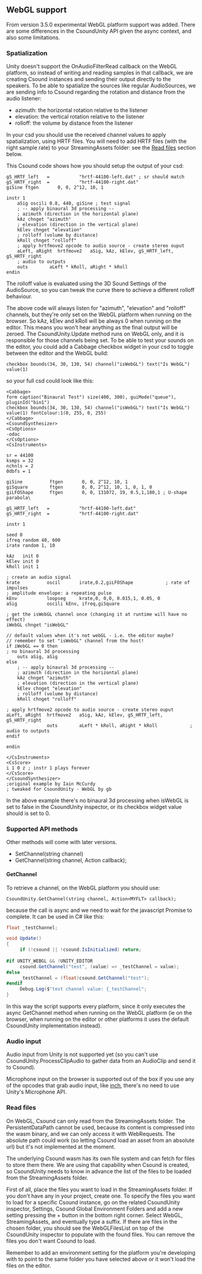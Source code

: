 ## WebGL support ##

From version 3.5.0 experimental WebGL platform support was added.
There are some differences in the CsoundUnity API given the async context, and also some limitations.


### Spatialization

Unity doesn't support the OnAudioFilterRead callback on the WebGL platform, so instead of writing and reading samples in that callback, we are creating Csound instances and sending their output directly to the speakers. 
To be able to spatialize the sources like regular AudioSources, we are sending info to Csound regarding the rotation and distance from the audio listener:

- azimuth: the horizontal rotation relative to the listener
- elevation: the vertical rotation relative to the listener
- rolloff: the volume by distance from the listener

In your csd you should use the received channel values to apply spatialization, using HRTF files.
You will need to add HRTF files (with the right sample rate) to your StreamingAssets folder: see the [Read files](webgl_support.md#read-files) section below.
 
This Csound code shows how you should setup the output of your csd:
```csound
gS_HRTF_left   =           "hrtf-44100-left.dat" ; sr should match
gS_HRTF_right  =           "hrtf-44100-right.dat"
giSine ftgen       0, 0, 2^12, 10, 1

instr 1
	aSig oscili 0.8, 440, giSine ; test signal
	; -- apply binaural 3d processing --
	; azimuth (direction in the horizontal plane)
	kAz chnget "azimuth"
	; elevation (direction in the vertical plane)
	kElev chnget "elevation"
	; rolloff (volume by distance)
	kRoll chnget "rolloff"
	; apply hrtfmove2 opcode to audio source - create stereo ouput
	aLeft, aRight  hrtfmove2   aSig, kAz, kElev, gS_HRTF_left, gS_HRTF_right
	; audio to outputs
	outs        aLeft * kRoll, aRight * kRoll
endin
```

The rolloff value is evaluated using the 3D Sound Settings of the AudioSource, so you can tweak the curve there to achieve a different rolloff behaviour.

The above code will always listen for "azimuth", "elevation" and "rolloff" channels, but they're only set on the WebGL platform when running on the browser. 
So kAz, kElev and kRoll will be always 0 when running on the editor.
This means you won't hear anything as the final output will be zeroed.
The CsoundUnity.Update method runs on WebGL only, and it is responsible for those channels being set.
To be able to test your sounds on the editor, you could add a Cabbage checkbox widget in your csd to toggle between the editor and the WebGL build:

`checkbox bounds(34, 30, 130, 54) channel("isWebGL") text("Is WebGL") value(1)`

so your full csd could look like this:

```csound
<Cabbage>
form caption("Binaural Test") size(400, 300), guiMode("queue"), pluginId("bin1")
checkbox bounds(34, 30, 130, 54) channel("isWebGL") text("Is WebGL") value(1) fontColour:1(0, 255, 0, 255) 
</Cabbage>
<CsoundSynthesizer>
<CsOptions>
-odac
</CsOptions>
<CsInstruments>

sr = 44100
ksmps = 32
nchnls = 2
0dbfs = 1

giSine          ftgen       0, 0, 2^12, 10, 1
giSquare        ftgen       0, 0, 2^12, 10, 1, 0, 1, 0             
giLFOShape      ftgen       0, 0, 131072, 19, 0.5,1,180,1 ; U-shape parabola\

gS_HRTF_left   =           "hrtf-44100-left.dat"
gS_HRTF_right  =           "hrtf-44100-right.dat"

instr 1

seed 0
ifreq random 40, 600
irate random 1, 10

kAz   init 0
kElev init 0
kRoll init 1
    
; create an audio signal
krate          oscil       irate,0.2,giLFOShape            ; rate of impulses
; amplitude envelope: a repeating pulse
kEnv           loopseg     krate,0, 0,0, 0.015,1, 0.05, 0
aSig           oscili kEnv, ifreq,giSquare                            

; get the isWebGL channel once (changing it at runtime will have no effect)
iWebGL chnget "isWebGL"

// default values when it's not webGL - i.e. the editor maybe?
// remember to set "isWebGL" channel from the host!
if iWebGL == 0 then
; no binaural 3d processing
    outs aSig, aSig
else
    ; -- apply binaural 3d processing --
    ; azimuth (direction in the horizontal plane)
    kAz chnget "azimuth"
    ; elevation (direction in the vertical plane)
    kElev chnget "elevation"
    ; rolloff (volume by distance)
    kRoll chnget "rolloff"

; apply hrtfmove2 opcode to audio source - create stereo ouput
aLeft, aRight  hrtfmove2   aSig, kAz, kElev, gS_HRTF_left, gS_HRTF_right
               outs        aLeft * kRoll, aRight * kRoll            ; audio to outputs
endif

endin

</CsInstruments>
<CsScore>
i 1 0 z ; instr 1 plays forever
</CsScore>
</CsoundSynthesizer>
;original example by Iain McCurdy
; tweaked for CsoundUnity - WebGL by gb

```
In the above example there's no binaural 3d processing when isWebGL is set to false in the CsoundUnity inspector, or its checkbox widget value should is set to 0.




### Supported API methods

Other methods will come with later versions.

- SetChannel(string channel)
- GetChannel(string channel, Action<MYFLT> callback);

#### GetChannel

To retrieve a channel, on the WebGL platform you should use:

`CsoundUnity.GetChannel(string channel, Action<MYFLT> callback);`

because the call is async and we need to wait for the javascript Promise to complete.
It can be used in C# like this:  

```cs
float _testChannel;

void Update()
{
     if (!csound || !csound.IsInitialized) return;
            
#if UNITY_WEBGL && !UNITY_EDITOR
     csound.GetChannel("test", (value) => _testChannel = value);
#else
     _testChannel = (float)csound.GetChannel("test");
#endif
     Debug.Log($"test channel value: {_testChannel";
}
```
  
In this way the script supports every platform, since it only executes the async GetChannel method when running on the WebGL platform (ie on the browser, when running on the editor or other platforms it uses the default CsoundUnity implementation instead).



### Audio input

Audio input from Unity is not supported yet (so you can't use CsoundUnity.ProcessClipAudio to gather data from an AudioClip and send it to Csound).

Microphone input on the browser is supported out of the box if you use any of the opcodes that grab audio input, like [inch](https://csound.com/docs/manual/inch.html), there's no need to use Unity's Microphone API.

<a name="read-files"></a>
### Read files

On WebGL, Csound can only read from the StreamingAssets folder.
The PersistentDataPath cannot be used, because its content is compressed into the wasm binary, and we can only access it with WebRequests. The absolute path could work (so letting Csound load an asset from an absolute url) but it's not implemented at the moment.

The underlying Csound wasm has its own file system and can fetch for files to store them there.
We are using that capability when Csound is created, so CsoundUnity needs to know in advance the list of the files to be loaded from the StreamingAssets folder.

First of all, place the files you want to load in the StreamingAssets folder. If you don't have any in your project, create one.
To specify the files you want to load for a specific Csound instance, go on the related CsoundUnity inspector, Settings, Csound Global Environment Folders and add a new setting pressing the + button in the bottom right corner.
Select WebGL, StreamingAssets, and eventually type a suffix.
If there are files in the chosen folder, you should see the WebGLFilesList on top of the CsoundUnity inspector to populate with the found files. You can remove the files you don't want Csound to load. 

Remember to add an environment setting for the platform you're developing with to point to the same folder you have selected above or it won't load the files on the editor.
